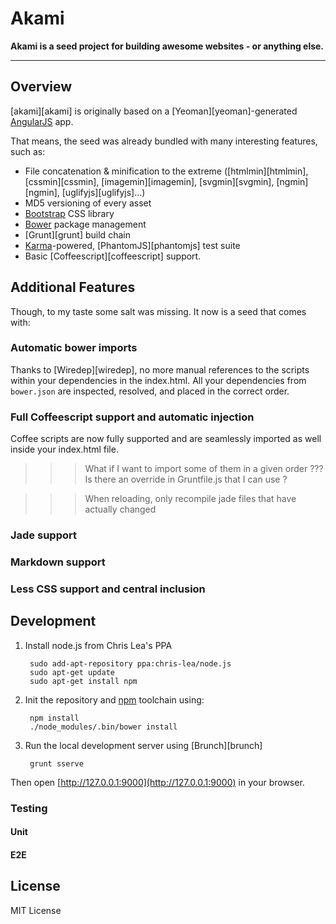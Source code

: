 Akami
=====

**Akami is a seed project for building awesome websites -  or anything else.**

---

Overview
--------

[akami][akami] is originally based on a [Yeoman][yeoman]-generated
[AngularJS][angularjs] app. 

That means, the seed was already bundled with many interesting features,
such as:

* File concatenation & minification to the extreme 
([htmlmin][htmlmin], [cssmin][cssmin], [imagemin][imagemin],
[svgmin][svgmin], [ngmin][ngmin], [uglifyjs][uglifyjs]...)
* MD5 versioning of every asset
* [Bootstrap][bootstrap] CSS library
* [Bower][bower] package management
* [Grunt][grunt] build chain
* [Karma][karma]-powered, [PhantomJS][phantomjs] test suite
* Basic [Coffeescript][coffeescript] support.



Additional Features
-------------------

Though, to my taste some salt was missing. It now is a seed that comes with:

### Automatic bower imports

Thanks to [Wiredep][wiredep], no more manual references to the scripts
within your dependencies in the index.html. All your dependencies
from `bower.json` are inspected, resolved, and placed in the correct order.

### Full Coffeescript support and automatic injection

Coffee scripts are now fully supported and are seamlessly imported as well
inside your index.html file.

>>> What if I want to import some of them in a given order ??? Is there
an override in Gruntfile.js that I can use ?

>>> When reloading, only recompile jade files that have actually changed

### Jade support

### Markdown support

### Less CSS support and central inclusion



Development
-----------

1. Install node.js from Chris Lea's PPA

        sudo add-apt-repository ppa:chris-lea/node.js
        sudo apt-get update
        sudo apt-get install npm

2. Init the repository and [npm][npm] toolchain using:

        npm install
        ./node_modules/.bin/bower install

3. Run the local development server using [Brunch][brunch]

        grunt sserve

Then open [http://127.0.0.1:9000](http://127.0.0.1:9000) in your
browser.

### Testing

#### Unit

#### E2E

License
-------

MIT License


[angularjs]: http://angularjs.org/
[npm]: https://npmjs.org/
[bower]: http://bower.io/
[karma]: http://karma-runner.github.io/
[jade]: http://jade-lang.com/
[bootstrap]: http://twitter.github.com/bootstrap/
[coffescript]: http://coffeescript.org/
[less]: http://lesscss.org/
